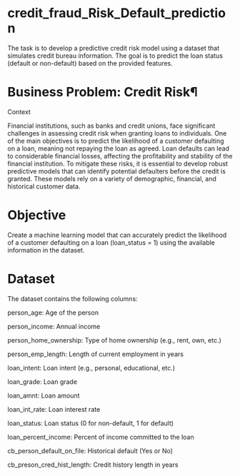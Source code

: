# credit_fraud_Risk_Default_prediction
The task is to develop a predictive credit risk model using a dataset that simulates credit bureau information.  The goal is to predict the loan status (default or non-default) based on the provided features.

# Business Problem: Credit Risk¶
Context

Financial institutions, such as banks and credit unions, face significant challenges in assessing credit risk when granting loans to individuals. One of the main objectives is to predict the likelihood of a customer defaulting on a loan, meaning not repaying the loan as agreed. Loan defaults can lead to considerable financial losses, affecting the profitability and stability of the financial institution. To mitigate these risks, it is essential to develop robust predictive models that can identify potential defaulters before the credit is granted. These models rely on a variety of demographic, financial, and historical customer data.

# Objective

Create a machine learning model that can accurately predict the likelihood of a customer defaulting on a loan (loan_status = 1) using the available information in the dataset.

# Dataset
The dataset contains the following columns:

person_age: Age of the person

person_income: Annual income

person_home_ownership: Type of home ownership (e.g., rent, own, etc.)

person_emp_length: Length of current employment in years

loan_intent: Loan intent (e.g., personal, educational, etc.)

loan_grade: Loan grade

loan_amnt: Loan amount

loan_int_rate: Loan interest rate

loan_status: Loan status (0 for non-default, 1 for default)

loan_percent_income: Percent of income committed to the loan

cb_person_default_on_file: Historical default (Yes or No)

cb_preson_cred_hist_length: Credit history length in years
